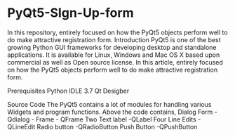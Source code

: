# PyQt5-SIgn-Up-form
In this repository, entirely focused on how the PyQt5 objects perform well to do make attractive registration form.
Introduction 
PyQt5 is one of the best growing Python GUI frameworks for developing desktop and standalone applications. It is available for Linux, Windows and Mac OS X based upon commercial as well as Open source license. In this article, entirely focused on how the PyQt5 objects perform well to do make attractive registration form. 

Prerequisites
Python IDLE 3.7
Qt Desigber

Source Code
The PyQt5 contains a lot of modules for handling various Widgets and program functions. Above the code contains,
Dialog Form	-Qdialog -
Frame		- QFrame
Two Text label	-QLabel
Four Line Edits	-QLineEdit
Radio button	-QRadioButton
Push Button	-QPushButton
